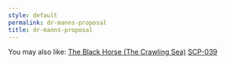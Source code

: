 ```yaml
---
style: default
permalink: dr-manns-proposal
title: dr-manns-proposal
---
```

You may also like:
[The Black Horse (The Crawling Sea)](http://scp-wiki.net/the-black-horse)
[SCP-039](http://scp-wiki.net/scp-039)